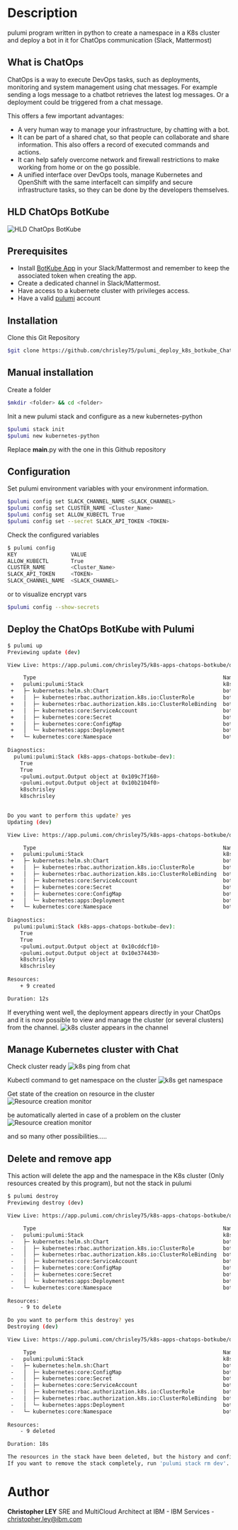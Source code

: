 # Description

pulumi program written in python to create a namespace in a K8s cluster and deploy a bot in it for ChatOps communication (Slack, Mattermost)

## What is ChatOps
ChatOps is a way to execute DevOps tasks, such as deployments, monitoring and system management using chat messages. For example sending a logs message to a chatbot retrieves the latest log messages. Or a deployment could be triggered from a chat message.

This offers a few important advantages:

* A very human way to manage your infrastructure, by chatting with a bot.
* It can be part of a shared chat, so that people can collaborate and share information. This also offers a record of executed commands and actions.
* It can help safely overcome network and firewall restrictions to make working from home or on the go possible.
* A unified interface over DevOps tools, manage Kubernetes and OpenShift with the same interfaceIt can simplify and secure infrastructure tasks, so they can be done by the developers themselves.

## HLD ChatOps BotKube
![HLD ChatOps BotKube](docs/botkube.png)


## Prerequisites
- Install [BotKube App](https://www.botkube.io/installation/) in your Slack/Mattermost and remember to keep the associated token when creating the app.
- Create a dedicated channel in Slack/Mattermost.
- Have access to a kubernete cluster with privileges access.
- Have a valid [pulumi](https://app.pulumi.com/) account

## Installation
Clone this Git Repository
```bash
$git clone https://github.com/chrisley75/pulumi_deploy_k8s_botkube_ChatOps
```

## Manual installation
Create a folder

```bash
$mkdir <folder> && cd <folder>
```

Init a new pulumi stack and configure as a new kubernetes-python 
```bash
$pulumi stack init
$pulumi new kubernetes-python
```

Replace __main__.py with the one in this Github repository


## Configuration
Set pulumi environment variables with your environment information.
```bash
$pulumi config set SLACK_CHANNEL_NAME <SLACK_CHANNEL>
$pulumi config set CLUSTER_NAME <Cluster_Name>
$pulumi config set ALLOW_KUBECTL True
$pulumi config set --secret SLACK_API_TOKEN <TOKEN>
```

Check the configured variables
```bash
$ pulumi config
KEY                 VALUE
ALLOW_KUBECTL       True
CLUSTER_NAME        <Cluster_Name>
SLACK_API_TOKEN     <TOKEN>
SLACK_CHANNEL_NAME  <SLACK_CHANNEL>
```
or to visualize encrypt vars
```bash
$pulumi config --show-secrets
```

## Deploy the ChatOps BotKube with Pulumi
```bash
$ pulumi up
Previewing update (dev)

View Live: https://app.pulumi.com/chrisley75/k8s-apps-chatops-botkube/dev/previews/397a3c49-d785-4ca2-aed7-e082b7565dcd

     Type                                                           Name                                  Plan       Info
 +   pulumi:pulumi:Stack                                            k8s-apps-chatops-botkube-dev          create     6 messages
 +   ├─ kubernetes:helm.sh:Chart                                    botkube                               create     
 +   │  ├─ kubernetes:rbac.authorization.k8s.io:ClusterRole         botkube-clusterrole                   create     
 +   │  ├─ kubernetes:rbac.authorization.k8s.io:ClusterRoleBinding  botkube-clusterrolebinding            create     
 +   │  ├─ kubernetes:core:ServiceAccount                           botkube/botkube-sa                    create     
 +   │  ├─ kubernetes:core:Secret                                   botkube/botkube-communication-secret  create     
 +   │  ├─ kubernetes:core:ConfigMap                                botkube/botkube-configmap             create     
 +   │  └─ kubernetes:apps:Deployment                               botkube/botkube                       create     
 +   └─ kubernetes:core:Namespace                                   botkube                               create     
 
Diagnostics:
  pulumi:pulumi:Stack (k8s-apps-chatops-botkube-dev):
    True
    True
    <pulumi.output.Output object at 0x109c7f160>
    <pulumi.output.Output object at 0x10b2104f0>
    k8schrisley
    k8schrisley
 

Do you want to perform this update? yes
Updating (dev)

View Live: https://app.pulumi.com/chrisley75/k8s-apps-chatops-botkube/dev/updates/41

     Type                                                           Name                                  Status      Info
 +   pulumi:pulumi:Stack                                            k8s-apps-chatops-botkube-dev          created     6 messages
 +   ├─ kubernetes:helm.sh:Chart                                    botkube                               created     
 +   │  ├─ kubernetes:rbac.authorization.k8s.io:ClusterRole         botkube-clusterrole                   created     
 +   │  ├─ kubernetes:rbac.authorization.k8s.io:ClusterRoleBinding  botkube-clusterrolebinding            created     
 +   │  ├─ kubernetes:core:ServiceAccount                           botkube/botkube-sa                    created     
 +   │  ├─ kubernetes:core:Secret                                   botkube/botkube-communication-secret  created     
 +   │  ├─ kubernetes:core:ConfigMap                                botkube/botkube-configmap             created     
 +   │  └─ kubernetes:apps:Deployment                               botkube/botkube                       created     
 +   └─ kubernetes:core:Namespace                                   botkube                               created     
 
Diagnostics:
  pulumi:pulumi:Stack (k8s-apps-chatops-botkube-dev):
    True
    True
    <pulumi.output.Output object at 0x10cddcf10>
    <pulumi.output.Output object at 0x10e374430>
    k8schrisley
    k8schrisley
 
Resources:
    + 9 created

Duration: 12s
```

If everything went well, the deployment appears directly in your ChatOps and it is now possible to view and manage the cluster (or several clusters) from the channel.
![k8s cluster appears in the channel](docs/deploy_ok.png)

## Manage Kubernetes cluster with Chat

Check cluster ready
![k8s ping from chat](docs/ping.png)

Kubectl command to get namespace on the cluster
![k8s get namespace](docs/getns.png)

Get state of the creation on resource in the cluster
![Resource creation monitor](docs/creation.png)

be automatically alerted in case of a problem on the cluster
![Resource creation monitor](docs/errors.png)

and so many other possibilities.....


## Delete and remove app
This action will delete the app and the namespace in the K8s cluster (Only resources created by this program), but not the stack in pulumi
```bash
$ pulumi destroy
Previewing destroy (dev)

View Live: https://app.pulumi.com/chrisley75/k8s-apps-chatops-botkube/dev/previews/834376a4-587b-46e8-9838-5b5666f18b03

     Type                                                           Name                                  Plan       
 -   pulumi:pulumi:Stack                                            k8s-apps-chatops-botkube-dev          delete     
 -   ├─ kubernetes:helm.sh:Chart                                    botkube                               delete     
 -   │  ├─ kubernetes:rbac.authorization.k8s.io:ClusterRole         botkube-clusterrole                   delete     
 -   │  ├─ kubernetes:rbac.authorization.k8s.io:ClusterRoleBinding  botkube-clusterrolebinding            delete     
 -   │  ├─ kubernetes:core:ServiceAccount                           botkube/botkube-sa                    delete     
 -   │  ├─ kubernetes:core:ConfigMap                                botkube/botkube-configmap             delete     
 -   │  ├─ kubernetes:core:Secret                                   botkube/botkube-communication-secret  delete     
 -   │  └─ kubernetes:apps:Deployment                               botkube/botkube                       delete     
 -   └─ kubernetes:core:Namespace                                   botkube                               delete     
 
Resources:
    - 9 to delete

Do you want to perform this destroy? yes
Destroying (dev)

View Live: https://app.pulumi.com/chrisley75/k8s-apps-chatops-botkube/dev/updates/40

     Type                                                           Name                                  Status      
 -   pulumi:pulumi:Stack                                            k8s-apps-chatops-botkube-dev          deleted     
 -   ├─ kubernetes:helm.sh:Chart                                    botkube                               deleted     
 -   │  ├─ kubernetes:core:ConfigMap                                botkube/botkube-configmap             deleted     
 -   │  ├─ kubernetes:core:Secret                                   botkube/botkube-communication-secret  deleted     
 -   │  ├─ kubernetes:core:ServiceAccount                           botkube/botkube-sa                    deleted     
 -   │  ├─ kubernetes:rbac.authorization.k8s.io:ClusterRole         botkube-clusterrole                   deleted     
 -   │  ├─ kubernetes:rbac.authorization.k8s.io:ClusterRoleBinding  botkube-clusterrolebinding            deleted     
 -   │  └─ kubernetes:apps:Deployment                               botkube/botkube                       deleted     
 -   └─ kubernetes:core:Namespace                                   botkube                               deleted     
 
Resources:
    - 9 deleted

Duration: 18s

The resources in the stack have been deleted, but the history and configuration associated with the stack are still maintained. 
If you want to remove the stack completely, run 'pulumi stack rm dev'.
```

# Author
**Christopher LEY**
SRE and MultiCloud Architect at IBM - IBM Services - christopher.ley@ibm.com
